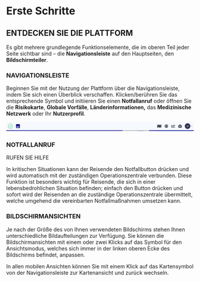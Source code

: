 # Erste Schritte

## ENTDECKEN SIE DIE PLATTFORM

Es gibt mehrere grundlegende Funktionselemente, die im oberen Teil jeder Seite sichtbar sind – die **Navigationsleiste** auf den Hauptseiten, den **Bildschirmteiler**.

### NAVIGATIONSLEISTE

Beginnen Sie mit der Nutzung der Plattform über die Navigationsleiste, indem Sie sich einen Überblick verschaffen. Klicken/berühren Sie das entsprechende Symbol und initiieren Sie einen **Notfallanruf** oder öffnen Sie die **Risikokarte**, **Globale Vorfälle**, **Länderinformationen,** das **Medizinische Netzwerk** oder Ihr **Nutzerprofil**.

![](.gitbook/assets/p05-img01%20%281%29.jpg)

### NOTFALLANRUF

RUFEN SIE HILFE

In kritischen Situationen kann der Reisende den Notfallbutton drücken und wird automatisch mit der zuständigen Operationszentrale verbunden. Diese Funktion ist besonders wichtig für Reisende, die sich in einer lebensbedrohlichen Situation befinden; einfach den Button drücken und sofort wird der Reisenden an die zuständige Operationszentrale übermittelt, welche umgehend die vereinbarten Notfallmaßnahmen umsetzen kann.

### **BILDSCHIRMANSICHTEN**

Je nach der Größe des von Ihnen verwendeten Bildschirms stehen Ihnen unterschiedliche Bildaufteilungen zur Verfügung. Sie können die Bildschirmansichten mit einem oder zwei Klicks auf das Symbol für den Ansichtsmodus, welches sich immer in der linken oberen Ecke des Bildschirms befindet, anpassen.

In allen mobilen Ansichten können Sie mit einem Klick auf das Kartensymbol von der Navigationsleiste zur Kartenansicht und zurück wechseln.

